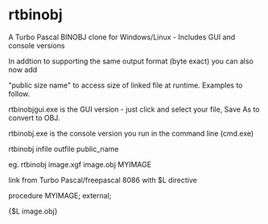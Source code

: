 # rtbinobj
A Turbo Pascal BINOBJ clone for Windows/Linux - Includes GUI and console versions

In addtion to supporting the same output format (byte exact) you can also now add 

"public size name" to access size of linked file at runtime. Examples to follow.


rtbinobjgui.exe is the GUI version - just click and select your file, Save As to convert to OBJ.

rtbinobj.exe is the console version you run in the command line (cmd.exe)

rtbinobj infile outfile public_name

eg. rtbinobj image.xgf image.obj MYIMAGE

link from Turbo Pascal/freepascal 8086 with $L directive

procedure MYIMAGE; external;

{$L image.obj}
